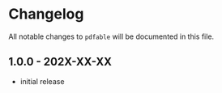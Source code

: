 # Changelog

All notable changes to `pdfable` will be documented in this file.

## 1.0.0 - 202X-XX-XX

- initial release
